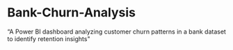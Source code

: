 # Bank-Churn-Analysis
“A Power BI dashboard analyzing customer churn patterns in a bank dataset to identify retention insights"
